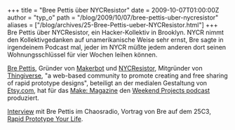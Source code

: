 +++
title = "Bree Pettis über NYCResistor"
date = 2009-10-07T01:00:00Z
author = "typ_o"
path = "/blog/2009/10/07/bree-pettis-uber-nycresistor"
aliases = ["/blog/archives/25-Bree-Pettis-ueber-NYCResistor.html"]
+++
Bre Pettis über NYCResistor, ein Hacker-Kollektiv in Brooklyn. NYCR
nimmt den Kollektivgedanken auf unamerikanische Weise sehr ernst, Bre
sagte in irgendeinem Podcast mal, jeder im NYCR müßte jedem anderen dort
seinen Wohnungsschlüssel für vier Wochen leihen können.

[Bre Pettis](https://www.brepettis.com/), Gründer von
[Makerbot](https://www.makerbot.com/) und
[NYCResistor](https://www.nycresistor.com/), Mitgründer von
[Thingiverse](https://www.thingiverse.com/), "a web-based community to
promote creating and free sharing of rapid prototype designs", beteiligt
an der medialen Gestaltung von [Etsy.com](https://www.etsy.com/), hat für
das [Make: Magazine](https://makezine.com/) den [Weekend Projects
podcast](https://blog.makezine.com/archive/make_podcast/) produziert.

[Interview](https://chaosradio.ccc.de/cri014.html) mit Bre Pettis im
Chaosradio, Vortrag von Bre auf dem 25C3, [Rapid Prototype Your
Life](https://chaosradio.ccc.de/25c3_m4v_3015.html).
